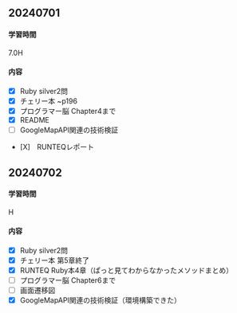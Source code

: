 ## 20240701
#### 学習時間
7.0H
#### 内容
- [X] Ruby silver2問
- [X] チェリー本 ~p196
- [X] プログラマー脳 Chapter4まで
- [X] README
- [ ] GoogleMapAPI関連の技術検証
- [X]　RUNTEQレポート
## 20240702
#### 学習時間
H
#### 内容
- [X] Ruby silver2問
- [X] チェリー本 第5章終了
- [X] RUNTEQ Ruby本4章（ぱっと見てわからなかったメソッドまとめ）
- [ ] プログラマー脳 Chapter6まで
- [ ] 画面遷移図
- [X] GoogleMapAPI関連の技術検証（環境構築できた）
